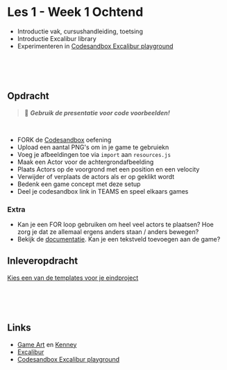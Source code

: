 # Les 1 - Week 1 Ochtend

- Introductie vak, cursushandleiding, toetsing
- Introductie Excalibur library
- Experimenteren in [Codesandbox Excalibur playground](https://codesandbox.io/s/excalibur-vite-testproject-olk4bu)

<br>
<br>
<br>

## Opdracht

> 🚨 ***Gebruik de presentatie voor code voorbeelden!***

<Br>

- FORK de [Codesandbox](https://codesandbox.io/s/excalibur-vite-testproject-olk4bu) oefening
- Upload een aantal PNG's om in je game te gebruiekn
- Voeg je afbeeldingen toe via `import` aan `resources.js`
- Maak een Actor voor de achtergrondafbeelding
- Plaats Actors op de voorgrond met een position en een velocity
- Verwijder of verplaats de actors als er op geklikt wordt
- Bedenk een game concept met deze setup
- Deel je codesandbox link in TEAMS en speel elkaars games

### Extra 
- Kan je een FOR loop gebruiken om heel veel actors te plaatsen? Hoe zorg je dat ze allemaal ergens anders staan / anders bewegen?
- Bekijk de [documentatie](https://excaliburjs.com/docs/text/). Kan je een tekstveld toevoegen aan de game? 

## Inleveropdracht

[Kies een van de templates voor je eindproject](https://github.com/HR-CMGT/PRG04-2022-2023/blob/main/opdrachten/inleveropdracht.md)


<br>
<br>
<br>

## Links

- [Game Art](https://opengameart.org) en [Kenney](https://www.kenney.nl/assets)
- [Excalibur](https://excaliburjs.com)
- [Codesandbox Excalibur playground](https://codesandbox.io/s/excalibur-vite-testproject-olk4bu)
